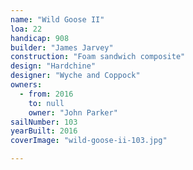 ```yaml
---
name: "Wild Goose II"
loa: 22
handicap: 908
builder: "James Jarvey"
construction: "Foam sandwich composite"
design: "Hardchine"
designer: "Wyche and Coppock"
owners:
  - from: 2016
    to: null
    owner: "John Parker"
sailNumber: 103
yearBuilt: 2016
coverImage: "wild-goose-ii-103.jpg"

---
```

